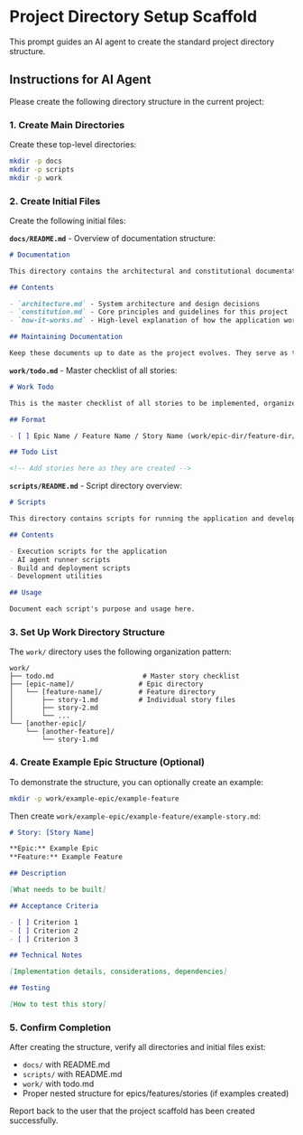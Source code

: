 # Project Directory Setup Scaffold

This prompt guides an AI agent to create the standard project directory structure.

## Instructions for AI Agent

Please create the following directory structure in the current project:

### 1. Create Main Directories

Create these top-level directories:

```bash
mkdir -p docs
mkdir -p scripts
mkdir -p work
```

### 2. Create Initial Files

Create the following initial files:

**`docs/README.md`** - Overview of documentation structure:
```markdown
# Documentation

This directory contains the architectural and constitutional documentation for this project.

## Contents

- `architecture.md` - System architecture and design decisions
- `constitution.md` - Core principles and guidelines for this project
- `how-it-works.md` - High-level explanation of how the application works

## Maintaining Documentation

Keep these documents up to date as the project evolves. They serve as the source of truth for understanding the system.
```

**`work/todo.md`** - Master checklist of all stories:
```markdown
# Work Todo

This is the master checklist of all stories to be implemented, organized in priority order.

## Format

- [ ] Epic Name / Feature Name / Story Name (work/epic-dir/feature-dir/story-file.md)

## Todo List

<!-- Add stories here as they are created -->
```

**`scripts/README.md`** - Script directory overview:
```markdown
# Scripts

This directory contains scripts for running the application and development tools.

## Contents

- Execution scripts for the application
- AI agent runner scripts
- Build and deployment scripts
- Development utilities

## Usage

Document each script's purpose and usage here.
```

### 3. Set Up Work Directory Structure

The `work/` directory uses the following organization pattern:

```
work/
├── todo.md                      # Master story checklist
├── [epic-name]/                # Epic directory
│   └── [feature-name]/         # Feature directory
│       ├── story-1.md          # Individual story files
│       ├── story-2.md
│       └── ...
└── [another-epic]/
    └── [another-feature]/
        └── story-1.md
```

### 4. Create Example Epic Structure (Optional)

To demonstrate the structure, you can optionally create an example:

```bash
mkdir -p work/example-epic/example-feature
```

Then create `work/example-epic/example-feature/example-story.md`:
```markdown
# Story: [Story Name]

**Epic:** Example Epic
**Feature:** Example Feature

## Description

[What needs to be built]

## Acceptance Criteria

- [ ] Criterion 1
- [ ] Criterion 2
- [ ] Criterion 3

## Technical Notes

[Implementation details, considerations, dependencies]

## Testing

[How to test this story]
```

### 5. Confirm Completion

After creating the structure, verify all directories and initial files exist:
- `docs/` with README.md
- `scripts/` with README.md
- `work/` with todo.md
- Proper nested structure for epics/features/stories (if examples created)

Report back to the user that the project scaffold has been created successfully.
